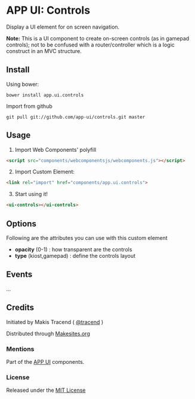 # APP UI: Controls

Display a UI element for on screen navigation.

**Note:** This is a UI component to create on-screen controls (as in gamepad controls); not to be confused with a router/controller which is a logic construct in an MVC structure.


## Install

Using bower:
```
bower install app.ui.controls
```

Import from github
```
git pull git://github.com/app-ui/controls.git master
```


## Usage

1. Import Web Components' polyfill

```html
<script src="components/webcomponentsjs/webcomponents.js"></script>
```

2. Import Custom Element:
```html
<link rel="import" href="components/app.ui.controls">
```

3. Start using it!

```html
<ui-controls></ui-controls>
```


## Options

Following are the attributes you can use with this custom element

* **opacity** (0-1) : how transparent are the controls
* **type** (kiost,gamepad) : define the controls layout


## Events

...


## Credits

Initiated by Makis Tracend ( [@tracend](http://github.com/tracend) )

Distributed through [Makesites.org](http://makesites.org/)

### Mentions

Part of the [APP UI](http://github.com/app-ui) components.

### License

Released under the [MIT License](http://makesites.org/licenses/MIT)
